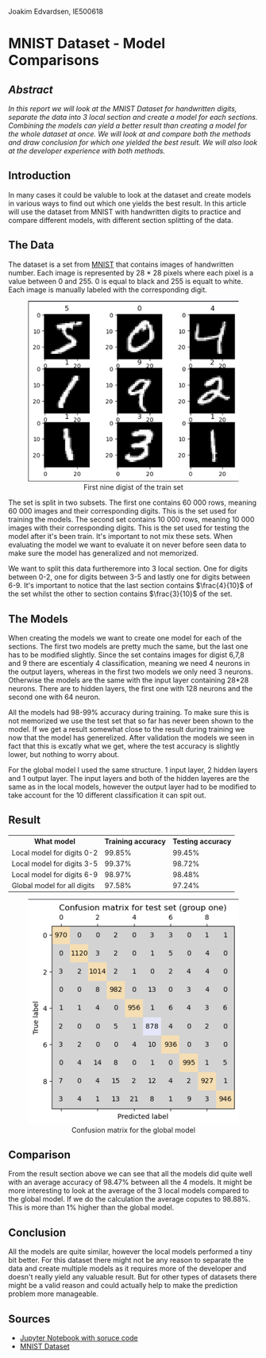 <!-- Make sure math expressions are renderder correctly when converted to pdf -->
<script type="text/javascript" src="http://cdn.mathjax.org/mathjax/latest/MathJax.js?config=TeX-AMS-MML_HTMLorMML"></script>
<script type="text/x-mathjax-config">
  MathJax.Hub.Config({ tex2jax: {inlineMath: [['$', '$']]}, messageStyle: "none" });
</script>

Joakim Edvardsen, IE500618

# MNIST Dataset - Model Comparisons

## _Abstract_

_In this report we will look at the MNIST Dataset for handwritten digits, separate the data into 3 local section and create a model for each sections. Combining the models can yield a better result than creating a model for the whole dataset at once. We will look at and compare both the methods and draw conclusion for which one yielded the best result. We will also look at the developer experience with both methods._

## Introduction

In many cases it could be valuble to look at the dataset and create models in various ways to find out which one yields the best result. In this article will use the dataset from MNIST with handwritten digits to practice and compare different models, with different section splitting of the data.

## The Data

The dataset is a set from [MNIST](http://yann.lecun.com/exdb/mnist/) that contains images of handwritten number. Each image is represented by 28 \* 28 pixels where each pixel is a value between 0 and 255. 0 is equal to black and 255 is equalt to white. Each image is manually labeled with the corresponding digit.

<figure align="center">
  <img src="img/nine-digits.png" alt="First nine digits of the train set">
  <figcaption>First nine digist of the train set</figcaption>
</figure>

The set is split in two subsets. The first one contains 60 000 rows, meaning 60 000 images and their corresponding digits. This is the set used for training the models. The second set contains 10 000 rows, meaning 10 000 images with their corresponding digits. This is the set used for testing the model after it's been train. It's important to not mix these sets. When evaluating the model we want to evaluate it on never before seen data to make sure the model has generalized and not memorized.

We want to split this data furtheremore into 3 local section. One for digits between 0-2, one for digits between 3-5 and lastly one for digits between 6-9. It's important to notice that the last section contains $\frac{4}{10}$ of the set whilst the other to section contains $\frac{3}{10}$ of the set.

## The Models

When creating the models we want to create one model for each of the sections. The first two models are pretty much the same, but the last one has to be modified slightly. Since the set contains images for digist 6,7,8 and 9 there are escentialy 4 classification, meaning we need 4 neurons in the output layers, whereas in the first two models we only need 3 neurons. Otherwise the models are the same with the input layer containing 28\*28 neurons. There are to hidden layers, the first one with 128 neurons and the second one with 64 neuron.

All the models had 98-99% accuracy during training. To make sure this is not memorized we use the test set that so far has never been shown to the model. If we get a result somewhat close to the result during training we now that the model has generelized. After validation the models we seen in fact that this is excatly what we get, where the test accuracy is slightly lower, but nothing to worry about.

For the global model I used the same structure. 1 input layer, 2 hidden layers and 1 output layer. The input layers and both of the hidden layeres are the same as in the local models, however the output layer had to be modified to take account for the 10 different classification it can spit out.

## Result

<table>
  <tr>
    <th>What model</th>
    <th>Training accuracy</th>
    <th>Testing accuracy</th>
  </tr>
  <tr>
    <td>Local model for digits 0-2</td>
    <td>99.85%</td>
    <td>99.45%</td>
  </tr>
  <tr>
    <td>Local model for digits 3-5</td>
    <td>99.37%</td>
    <td>98.72%</td>
  </td>
  <tr>
    <td>Local model for digits 6-9</td>
    <td>98.97%</td>
    <td>98.48%</td>
  </td>
  <tr>
    <td>Global model for all digits</td>
    <td>97.58%</td>
    <td>97.24%</td>
  </td>
</table>

<figure align="center">
  <img src="img/confusion-matrix-global-model.png" alt="Confusion matrix for the global model">
  <figcaption>Confusion matrix for the global model</figcaption>
</figure>

## Comparison

From the result section above we can see that all the models did quite well with an average accuracy of 98.47% between all the 4 models. It might be more interesting to look at the average of the 3 local models compared to the global model. If we do the calculation the average coputes to 98.88%. This is more than 1% higher than the global model.

## Conclusion

All the models are quite similar, however the local models performed a tiny bit better. For this dataset there might not be any reason to separate the data and create multiple models as it requires more of the developer and doesn't really yield any valuable result. But for other types of datasets there might be a valid reason and could actually help to make the prediction problem more manageable.

## Sources

- [Jupyter Notebook with soruce code](https://github.com/jKm00/machine-learning/blob/main/assignment/assignment-2/assignmend-2.ipynb)
- [MNIST Dataset](http://yann.lecun.com/exdb/mnist/)
